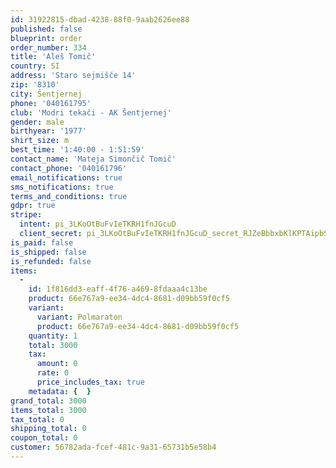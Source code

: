```yaml
---
id: 31922815-dbad-4238-88f0-9aab2626ee88
published: false
blueprint: order
order_number: 334
title: 'Aleš Tomič'
country: SI
address: 'Staro sejmišče 14'
zip: '8310'
city: Šentjernej
phone: '040161795'
club: 'Modri tekači - AK Šentjernej'
gender: male
birthyear: '1977'
shirt_size: m
best_time: '1:40:00 - 1:51:59'
contact_name: 'Mateja Simončič Tomič'
contact_phone: '040161796'
email_notifications: true
sms_notifications: true
terms_and_conditions: true
gdpr: true
stripe:
  intent: pi_3LKoOtBuFvIeTKRH1fnJGcuD
  client_secret: pi_3LKoOtBuFvIeTKRH1fnJGcuD_secret_RJZeBbbxbKlKPTAipbSx7Tap0
is_paid: false
is_shipped: false
is_refunded: false
items:
  -
    id: 1f816dd3-eaff-4f76-a469-8fdaaa4c13be
    product: 66e767a9-ee34-4dc4-8681-d09bb59f0cf5
    variant:
      variant: Polmaraton
      product: 66e767a9-ee34-4dc4-8681-d09bb59f0cf5
    quantity: 1
    total: 3000
    tax:
      amount: 0
      rate: 0
      price_includes_tax: true
    metadata: {  }
grand_total: 3000
items_total: 3000
tax_total: 0
shipping_total: 0
coupon_total: 0
customer: 56782ada-fcef-481c-9a31-65731b5e58b4
---
```

